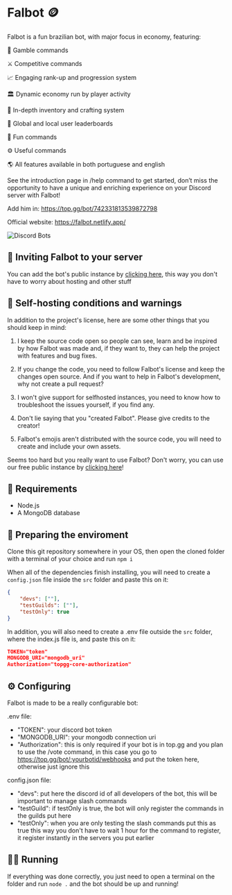 # Falbot 🪙

Falbot is a fun brazilian bot, with major focus in economy, featuring:

🎲 Gamble commands

⚔️ Competitive commands

📈 Engaging rank-up and progression system

🏛️ Dynamic economy run by player activity

🎒 In-depth inventory and crafting system

👑 Global and local user leaderboards

🎉 Fun commands

⚙️ Useful commands

🌎 All features available in both portuguese and english

See the introduction page in /help command to get started, don’t miss the opportunity to have a unique and enriching experience on your Discord server with Falbot!

Add him in: <https://top.gg/bot/742331813539872798>

Official website: <https://falbot.netlify.app/>

![Discord Bots](https://top.gg/api/widget/upvotes/742331813539872798.svg)

## 📩 Inviting Falbot to your server

You can add the bot's public instance by [clicking here](https://discord.com/oauth2/authorize?client_id=742331813539872798&permissions=330816&scope=bot%20applications.commands), this way you don't have to worry about hosting and other stuff

## 🚀 Self-hosting conditions and warnings

In addition to the project's license, here are some other things that you should keep in mind:

1. I keep the source code open so people can see, learn and be inspired by how Falbot was made and, if they want to, they can help the project with features and bug fixes.

2. If you change the code, you need to follow Falbot's license and keep the changes open source. And if you want to help in Falbot's development, why not create a pull request?

3. I won't give support for selfhosted instances, you need to know how to troubleshoot the issues yourself, if you find any.

4. Don't lie saying that you "created Falbot". Please give credits to the creator!

5. Falbot's emojis aren't distributed with the source code, you will need to create and include your own assets.

Seems too hard but you really want to use Falbot? Don't worry, you can use our free public instance by [clicking here](https://discord.com/oauth2/authorize?client_id=742331813539872798&permissions=330816&scope=bot%20applications.commands)!

## 👷 Requirements

- Node.js
- A MongoDB database

## 🧹 Preparing the enviroment

Clone this git repository somewhere in your OS, then open the cloned folder with a terminal of your choice and run `npm i`

When all of the dependencies finish installing, you will need to create a `config.json` file inside the `src` folder and paste this on it:

```json
{
	"devs": [""],
	"testGuilds": [""],
	"testOnly": true
}
```

In addition, you will also need to create a .env file outside the `src` folder, where the index.js file is, and paste this on it:

```json
TOKEN="token"
MONGODB_URI="mongodb_uri"
Authorization="topgg-core-authorization"
```

## ⚙ Configuring

Falbot is made to be a really configurable bot:

.env file:

- "TOKEN": your discord bot token
- "MONGODB_URI": your mongodb connection uri
- "Authorization": this is only required if your bot is in top.gg and you plan to use the /vote command, in this case you go to <https://top.gg/bot/:yourbotid/webhooks> and put the token here, otherwise just ignore this

config.json file:

- "devs": put here the discord id of all developers of the bot, this will be important to manage slash commands
- "testGuild": if testOnly is true, the bot will only register the commands in the guilds put here
- "testOnly": when you are only testing the slash commands put this as true this way you don't have to wait 1 hour for the command to register, it register instantly in the servers you put earlier

## 🏃‍♂️ Running

If everything was done correctly, you just need to open a terminal on the folder and run `node .` and the bot should be up and running!
